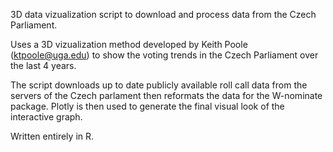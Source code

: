 3D data vizualization script to download and process data from the Czech Parliament.

Uses a 3D vizualization method developed by Keith Poole (<ktpoole@uga.edu>)  to show the voting trends in 
the Czech Parliament over the last 4 years. 

The script downloads up to date publicly available roll call data from the servers of the Czech parlament then reformats the data for
the W-nominate package. Plotly is then used to generate the final visual look of the interactive graph.  

Written entirely in R.

